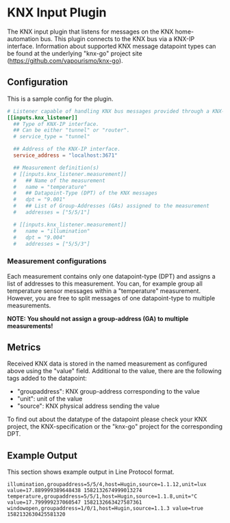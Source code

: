 # KNX Input Plugin

The KNX input plugin that listens for messages on the KNX home-automation bus.
This plugin connects to the KNX bus via a KNX-IP interface.
Information about supported KNX message datapoint types can be found at the
underlying "knx-go" project site (<https://github.com/vapourismo/knx-go>).

## Configuration

This is a sample config for the plugin.

```toml @sample.conf
# Listener capable of handling KNX bus messages provided through a KNX-IP Interface.
[[inputs.knx_listener]]
  ## Type of KNX-IP interface.
  ## Can be either "tunnel" or "router".
  # service_type = "tunnel"

  ## Address of the KNX-IP interface.
  service_address = "localhost:3671"

  ## Measurement definition(s)
  # [[inputs.knx_listener.measurement]]
  #   ## Name of the measurement
  #   name = "temperature"
  #   ## Datapoint-Type (DPT) of the KNX messages
  #   dpt = "9.001"
  #   ## List of Group-Addresses (GAs) assigned to the measurement
  #   addresses = ["5/5/1"]

  # [[inputs.knx_listener.measurement]]
  #   name = "illumination"
  #   dpt = "9.004"
  #   addresses = ["5/5/3"]
```

### Measurement configurations

Each measurement contains only one datapoint-type (DPT) and assigns a list of
addresses to this measurement. You can, for example group all temperature sensor
messages within a "temperature" measurement. However, you are free to split
messages of one datapoint-type to multiple measurements.

**NOTE: You should not assign a group-address (GA) to multiple measurements!**

## Metrics

Received KNX data is stored in the named measurement as configured above using
the "value" field. Additional to the value, there are the following tags added
to the datapoint:

- "groupaddress": KNX group-address corresponding to the value
- "unit":         unit of the value
- "source":       KNX physical address sending the value

To find out about the datatype of the datapoint please check your KNX project,
the KNX-specification or the "knx-go" project for the corresponding DPT.

## Example Output

This section shows example output in Line Protocol format.

```shell
illumination,groupaddress=5/5/4,host=Hugin,source=1.1.12,unit=lux value=17.889999389648438 1582132674999013274
temperature,groupaddress=5/5/1,host=Hugin,source=1.1.8,unit=°C value=17.799999237060547 1582132663427587361
windowopen,groupaddress=1/0/1,host=Hugin,source=1.1.3 value=true 1582132630425581320
```
